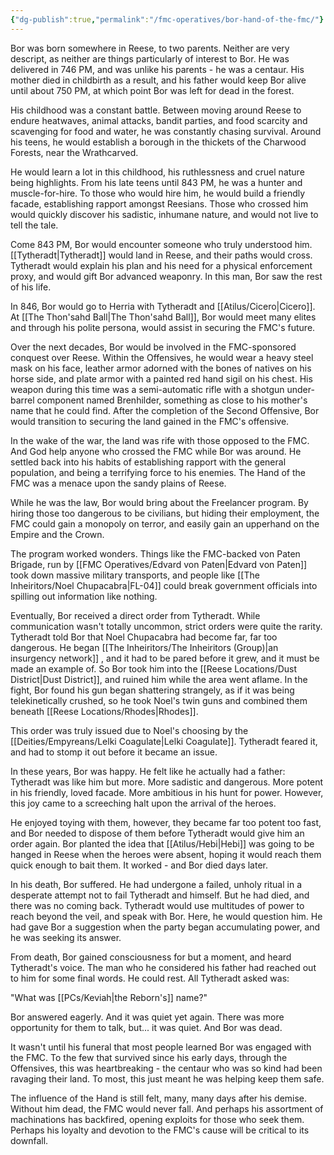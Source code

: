 ```yaml
---
{"dg-publish":true,"permalink":"/fmc-operatives/bor-hand-of-the-fmc/"}
---
```


Bor was born somewhere in Reese, to two parents. Neither are very descript, as neither are things particularly of interest to Bor. He was delivered in 746 PM, and was unlike his parents - he was a centaur. His mother died in childbirth as a result, and his father would keep Bor alive until about 750 PM, at which point Bor was left for dead in the forest.

His childhood was a constant battle. Between moving around Reese to endure heatwaves, animal attacks, bandit parties, and food scarcity and scavenging for food and water, he was constantly chasing survival. Around his teens, he would establish a borough in the thickets of the Charwood Forests, near the Wrathcarved.

He would learn a lot in this childhood, his ruthlessness and cruel nature being highlights. From his late teens until 843 PM, he was a hunter and muscle-for-hire. To those who would hire him, he would build a friendly facade, establishing rapport amongst Reesians. Those who crossed him would quickly discover his sadistic, inhumane nature, and would not live to tell the tale. 

Come 843 PM, Bor would encounter someone who truly understood him. [[Tytheradt\|Tytheradt]] would land in Reese, and their paths would cross. Tytheradt would explain his plan and his need for a physical enforcement proxy, and would gift Bor advanced weaponry. In this man, Bor saw the rest of his life.

In 846, Bor would go to Herria with Tytheradt and [[Atilus/Cicero\|Cicero]]. At [[The Thon'sahd Ball\|The Thon'sahd Ball]], Bor would meet many elites and through his polite persona, would assist in securing the FMC's future.

Over the next decades, Bor would be involved in the FMC-sponsored conquest over Reese. Within the Offensives, he would wear a heavy steel mask on his face, leather armor adorned with the bones of natives on his horse side, and plate armor with a painted red hand sigil on his chest. His weapon during this time was a semi-automatic rifle with a shotgun under-barrel component named Brenhilder, something as close to his mother's name that he could find. After the completion of the Second Offensive, Bor would transition to securing the land gained in the FMC's offensive.

In the wake of the war, the land was rife with those opposed to the FMC. And God help anyone who crossed the FMC while Bor was around. He settled back into his habits of establishing rapport with the general population, and being a terrifying force to his enemies. The Hand of the FMC was a menace upon the sandy plains of Reese.

While he was the law, Bor would bring about the Freelancer program. By hiring those too dangerous to be civilians, but hiding their employment, the FMC could gain a monopoly on terror, and easily gain an upperhand on the Empire and the Crown. 

The program worked wonders. Things like the FMC-backed von Paten Brigade, run by [[FMC Operatives/Edvard von Paten\|Edvard von Paten]] took down massive military transports, and people like [[The Inheiritors/Noel Chupacabra\|FL-04]] could break government officials into spilling out information like nothing.

Eventually, Bor received a direct order from Tytheradt. While communication wasn't totally uncommon, strict orders were quite the rarity. Tytheradt told Bor that Noel Chupacabra had become far, far too dangerous. He began [[The Inheiritors/The Inheiritors (Group)\|an insurgency network]] , and it had to be pared before it grew, and it must be made an example of. So Bor took him into the [[Reese Locations/Dust District\|Dust District]], and ruined him while the area went aflame. In the fight, Bor found his gun began shattering strangely, as if it was being telekinetically crushed, so he took Noel's twin guns and combined them beneath [[Reese Locations/Rhodes\|Rhodes]].

This order was truly issued due to Noel's choosing by the [[Deities/Empyreans/Lelki Coagulate\|Lelki Coagulate]]. Tytheradt feared it, and had to stomp it out before it became an issue. 

In these years, Bor was happy. He felt like he actually had a father: Tytheradt was like him but more. More sadistic and dangerous. More potent in his friendly, loved facade. More ambitious in his hunt for power. However, this joy came to a screeching halt upon the arrival of the heroes.

He enjoyed toying with them, however, they became far too potent too fast, and Bor needed to dispose of them before Tytheradt would give him an order again. Bor planted the idea that [[Atilus/Hebi\|Hebi]] was going to be hanged in Reese when the heroes were absent, hoping it would reach them quick enough to bait them. It worked - and Bor died days later. 

In his death, Bor suffered. He had undergone a failed, unholy ritual in a desperate attempt not to fail Tytheradt and himself. But he had died, and there was no coming back. Tytheradt would use multitudes of power to reach beyond the veil, and speak with Bor. Here, he would question him. He had gave Bor a suggestion when the party began accumulating power, and he was seeking its answer.

From death, Bor gained consciousness for but a moment, and heard Tytheradt's voice. The man who he considered his father had reached out to him for some final words. He could rest. All Tytheradt asked was:

"What was [[PCs/Keviah\|the Reborn's]] name?"

Bor answered eagerly. And it was quiet yet again. There was more opportunity for them to talk, but... it was quiet. And Bor was dead.

It wasn't until his funeral that most people learned Bor was engaged with the FMC. To the few that survived since his early days, through the Offensives, this was heartbreaking - the centaur who was so kind had been ravaging their land. To most, this just meant he was helping keep them safe.

The influence of the Hand is still felt, many, many days after his demise. Without him dead, the FMC would never fall. And perhaps his assortment of machinations has backfired, opening exploits for those who seek them. Perhaps his loyalty and devotion to the FMC's cause will be critical to its downfall.


